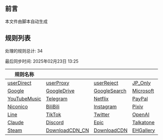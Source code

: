## 前言
本文件由脚本自动生成

## 规则列表
处理的规则总计: 34 

最后同步时间: 2025年02月23日 13:25 

| 规则名称 |    |     |     |     |
|----------|----------|----------|----------|----------|
| [userDirect](https://github.com/Ctory-Nily/rule-script/tree/main/rules/Clash/userDirect)|[userProxy ](https://github.com/Ctory-Nily/rule-script/tree/main/rules/Clash/userProxy )|[userReject](https://github.com/Ctory-Nily/rule-script/tree/main/rules/Clash/userReject)|[JP_Only   ](https://github.com/Ctory-Nily/rule-script/tree/main/rules/Clash/JP_Only   )|[Emby      ](https://github.com/Ctory-Nily/rule-script/tree/main/rules/Clash/Emby      ) |
| [Google    ](https://github.com/Ctory-Nily/rule-script/tree/main/rules/Clash/Google    )|[GoogleDrive](https://github.com/Ctory-Nily/rule-script/tree/main/rules/Clash/GoogleDrive)|[GoogleSearch](https://github.com/Ctory-Nily/rule-script/tree/main/rules/Clash/GoogleSearch)|[Microsoft ](https://github.com/Ctory-Nily/rule-script/tree/main/rules/Clash/Microsoft )|[YouTube   ](https://github.com/Ctory-Nily/rule-script/tree/main/rules/Clash/YouTube   ) |
| [YouTubeMusic](https://github.com/Ctory-Nily/rule-script/tree/main/rules/Clash/YouTubeMusic)|[Telegram  ](https://github.com/Ctory-Nily/rule-script/tree/main/rules/Clash/Telegram  )|[Netflix   ](https://github.com/Ctory-Nily/rule-script/tree/main/rules/Clash/Netflix   )|[PayPal    ](https://github.com/Ctory-Nily/rule-script/tree/main/rules/Clash/PayPal    )|[Bahamut   ](https://github.com/Ctory-Nily/rule-script/tree/main/rules/Clash/Bahamut   ) |
| [Niconico  ](https://github.com/Ctory-Nily/rule-script/tree/main/rules/Clash/Niconico  )|[BiliBili  ](https://github.com/Ctory-Nily/rule-script/tree/main/rules/Clash/BiliBili  )|[Instagram ](https://github.com/Ctory-Nily/rule-script/tree/main/rules/Clash/Instagram )|[Pixiv     ](https://github.com/Ctory-Nily/rule-script/tree/main/rules/Clash/Pixiv     )|[GoogleVoice](https://github.com/Ctory-Nily/rule-script/tree/main/rules/Clash/GoogleVoice) |
| [Line      ](https://github.com/Ctory-Nily/rule-script/tree/main/rules/Clash/Line      )|[TikTok    ](https://github.com/Ctory-Nily/rule-script/tree/main/rules/Clash/TikTok    )|[Twitter   ](https://github.com/Ctory-Nily/rule-script/tree/main/rules/Clash/Twitter   )|[OpenAI    ](https://github.com/Ctory-Nily/rule-script/tree/main/rules/Clash/OpenAI    )|[GitHub    ](https://github.com/Ctory-Nily/rule-script/tree/main/rules/Clash/GitHub    ) |
| [Claude    ](https://github.com/Ctory-Nily/rule-script/tree/main/rules/Clash/Claude    )|[Discord   ](https://github.com/Ctory-Nily/rule-script/tree/main/rules/Clash/Discord   )|[Epic      ](https://github.com/Ctory-Nily/rule-script/tree/main/rules/Clash/Epic      )|[Talkatone ](https://github.com/Ctory-Nily/rule-script/tree/main/rules/Clash/Talkatone )|[Steam_CN  ](https://github.com/Ctory-Nily/rule-script/tree/main/rules/Clash/Steam_CN  ) |
| [Steam     ](https://github.com/Ctory-Nily/rule-script/tree/main/rules/Clash/Steam     )|[DownloadCDN_CN](https://github.com/Ctory-Nily/rule-script/tree/main/rules/Clash/DownloadCDN_CN)|[DownloadCDN](https://github.com/Ctory-Nily/rule-script/tree/main/rules/Clash/DownloadCDN)|[EHGallery ](https://github.com/Ctory-Nily/rule-script/tree/main/rules/Clash/EHGallery )|[          ](https://github.com/Ctory-Nily/rule-script/tree/main/rules/Clash/          ) |